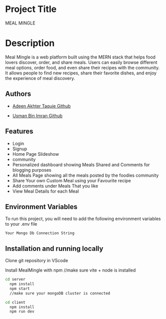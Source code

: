 
# Project Title

MEAL MINGLE

# Description
Meal Mingle is a web platform built using the MERN stack that helps food lovers discover, order, and share meals. Users can easily browse different meal options, order food, and even share their recipes with the community. It allows people to find new recipes, share their favorite dishes, and enjoy the experience of meal discovery.

## Authors

- [Adeen Akhter Taquie Github](https://github.com/adeentaquie)

- [Usman Bin Imran Github](http://github.com/usmanbinimran-octopus)

## Features

- Login
- Signup
- Home Page Slideshow
- community
- Personalized dashboard showing Meals Shared and Comments for blogging purposes
- All Meals Page showing all the meals posted by the foodies community
- Share Your own Custom Meal using your Favourite recipe
- Add comments under Meals That you like 
- View Meal Details for each Meal


## Environment Variables

To run this project, you will need to add the following environment variables to your .env file

`Your Mongo Db Connection String`



## Installation and running locally

Clone git repository in VScode

Install MealMingle with npm
//make sure vite + node  is installed

```bash
cd server
  npm install 
  npm start
  //make sure your mongoDB cluster is connected
```
```bash
cd client 
  npm install 
  npm run dev
  
```
